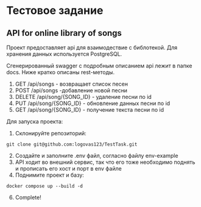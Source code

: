 # Тестовое задание
## API for online library of songs

Проект предоставляет api для взаимодествие с библотекой. Для хранения данных используется PostgreSQL. 

Сгенерированный swagger с подробным описанием api лежит в папке docs. Ниже кратко описаны rest-методы.

1. GET /api/songs - возвращает список песен
2. POST /api/songs -добавление новой песни
3. DELETE /api/song/{SONG_ID} - удаление песни по id
4. PUT /api/song/{SONG_ID} - обновление данных песни по id
5. GET /api/song/{SONG_ID} - получение текста песни по id
   
Для запуска проекта:

1) Склонируйте репозиторий:
```
git clone git@github.com:logovas123/TestTask.git
```
2) Создайте и заполните .env файл, согласно файлу env-example
3) API ходит во внешний сервис, так что его тоже необходимо поднять и прописать его хост и порт в env файле
4) Поднимите проект и базу:
```
docker compose up --build -d
```
6) Complete!
